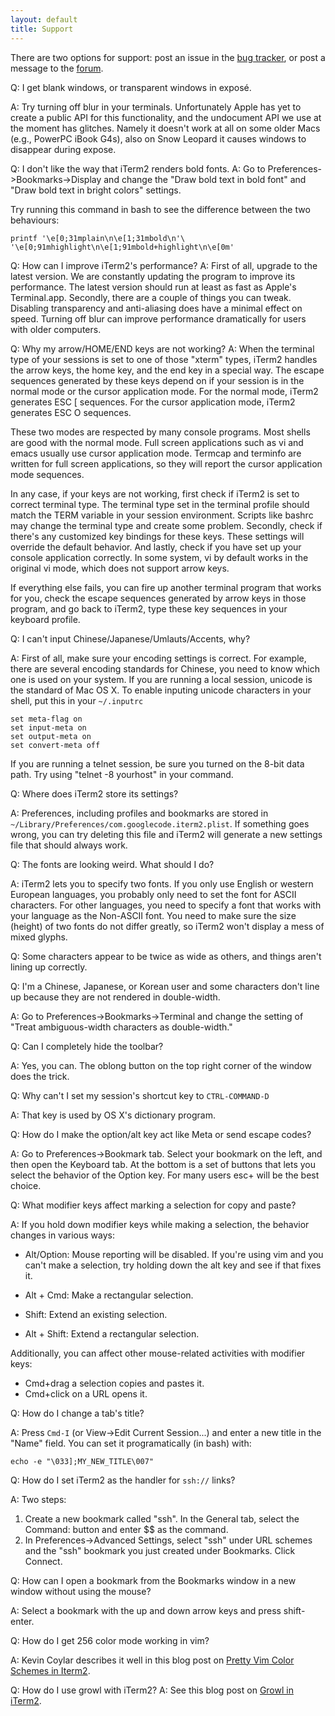 ```yaml
---
layout: default
title: Support
---
```


There are two options for support: post an issue in the
[bug tracker](http://code.google.com/p/iterm2/issues/list), or post a message
to the [forum](http://groups.google.com/group/iterm2-discuss).

Q: I get blank windows, or transparent windows in exposé.

A: Try turning off blur in your terminals. Unfortunately Apple has yet to
create a public API for this functionality, and the undocument API we use at
the moment has glitches. Namely it doesn't work at all on some older Macs
(e.g., PowerPC iBook G4s), also on Snow Leopard it causes windows to disappear
during expose.

Q: I don't like the way that iTerm2 renders bold fonts.
A: Go to Preferences->Bookmarks->Display and change the "Draw bold text in
bold font" and "Draw bold text in bright colors" settings.

Try running this command in bash to see the difference between the two behaviours:

    printf '\e[0;31mplain\n\e[1;31mbold\n'\
    '\e[0;91mhighlight\n\e[1;91mbold+highlight\n\e[0m'

Q: How can I improve iTerm2's performance?
A: First of all, upgrade to the latest version. We are constantly updating the
program to improve its performance. The latest version should run at least as
fast as Apple's Terminal.app. Secondly, there are a couple of things you can
tweak. Disabling transparency and anti-aliasing does have a minimal effect on
speed. Turning off blur can improve performance dramatically for users with
older computers.

Q: Why my arrow/HOME/END keys are not working?
A: When the terminal type of your sessions is set to one of those "xterm"
types, iTerm2 handles the arrow keys, the home key, and the end key in a
special way. The escape sequences generated by these keys depend on if your
session is in the normal mode or the cursor application mode. For the normal
mode, iTerm2 generates ESC [ sequences. For the cursor application mode,
iTerm2 generates ESC O sequences.

These two modes are respected by many console programs. Most shells are good
with the normal mode. Full screen applications such as vi and emacs usually
use cursor application mode. Termcap and terminfo are written for full screen
applications, so they will report the cursor application mode sequences.

In any case, if your keys are not working, first check if iTerm2 is set to
correct terminal type. The terminal type set in the terminal profile should
match the TERM variable in your session environment. Scripts like bashrc may
change the terminal type and create some problem. Secondly, check if there's
any customized key bindings for these keys. These settings will override the
default behavior. And lastly, check if you have set up your console
application correctly. In some system, vi by default works in the original
vi mode, which does not support arrow keys.

If everything else fails, you can fire up another terminal program that works
for you, check the escape sequences generated by arrow keys in those program,
and go back to iTerm2, type these key sequences in your keyboard profile.

Q: I can't input Chinese/Japanese/Umlauts/Accents, why?

A: First of all, make sure your encoding settings is correct. For example,
there are several encoding standards for Chinese, you need to know which one
is used on your system. If you are running a local session, unicode is the
standard of Mac OS X. To enable inputing unicode characters in your shell,
put this in your `~/.inputrc`

    set meta-flag on
    set input-meta on
    set output-meta on
    set convert-meta off

If you are running a telnet session, be sure you turned on the 8-bit data path.
Try using "telnet -8 yourhost" in your command.



Q: Where does iTerm2 store its settings?

A: Preferences, including profiles and bookmarks are stored in
`~/Library/Preferences/com.googlecode.iterm2.plist`. If something goes wrong,
you can try deleting this file and iTerm2 will generate a new settings file
that should always work.

Q: The fonts are looking weird. What should I do?

A: iTerm2 lets you to specify two fonts. If you only use English or western
European languages, you probably only need to set the font for ASCII
characters. For other languages, you need to specify a font that works with
your language as the Non-ASCII font. You need to make sure the size (height)
of two fonts do not differ greatly, so iTerm2 won't display a mess of
mixed glyphs.

Q: Some characters appear to be twice as wide as others, and things aren't
lining up correctly.

Q: I'm a Chinese, Japanese, or Korean user and some characters don't line up
because they are not rendered in double-width.

A: Go to Preferences->Bookmarks->Terminal and change the setting of "Treat
ambiguous-width characters as double-width."

Q: Can I completely hide the toolbar?

A: Yes, you can. The oblong button on the top right corner of the window
does the trick.

Q: Why can't I set my session's shortcut key to `CTRL-COMMAND-D`

A: That key is used by OS X's dictionary program.

Q: How do I make the option/alt key act like Meta or send escape codes?

A: Go to Preferences->Bookmark tab. Select your bookmark on the left, and
then open the Keyboard tab. At the bottom is a set of buttons that lets you
select the behavior of the Option key. For many users esc+ will be the
best choice.

Q: What modifier keys affect marking a selection for copy and paste?

A: If you hold down modifier keys while making a selection, the behavior
changes in various ways:

* Alt/Option: Mouse reporting will be disabled. If you're using vim and you
can't make a selection, try holding down the alt key and see if that fixes it.

* Alt + Cmd: Make a rectangular selection.
* Shift: Extend an existing selection.
* Alt + Shift: Extend a rectangular selection.

Additionally, you can affect other mouse-related activities with modifier keys:

* Cmd+drag a selection copies and pastes it.
* Cmd+click on a URL opens it.

Q: How do I change a tab's title?

A: Press `Cmd-I` (or View->Edit Current Session...) and enter a new title in the
"Name" field. You can set it programatically (in bash) with:

    echo -e "\033];MY_NEW_TITLE\007"

Q: How do I set iTerm2 as the handler for `ssh://` links?

A: Two steps:

1. Create a new bookmark called "ssh". In the General tab, select the
   Command: button and enter $$ as the command.
2. In Preferences->Advanced Settings, select "ssh" under URL schemes and
   the "ssh" bookmark you just created under Bookmarks. Click Connect.

Q: How can I open a bookmark from the Bookmarks window in a new window without using the mouse?

A: Select a bookmark with the up and down arrow keys and press shift-enter.

Q: How do I get 256 color mode working in vim?

A: Kevin Coylar describes it well in this blog post on
[Pretty Vim Color Schemes in Iterm2](http://kevin.colyar.net/2011/01/pretty-vim-color-schemes-in-iterm2/?utm_source=rss&utm_medium=rss&utm_campaign=pretty-vim-color-schemes-in-iterm2).

Q: How do I use growl with iTerm2?
A: See this blog post on [Growl in iTerm2](http://aming-blog.blogspot.com/2011/01/growl-notification-from-iterm-2.html).
